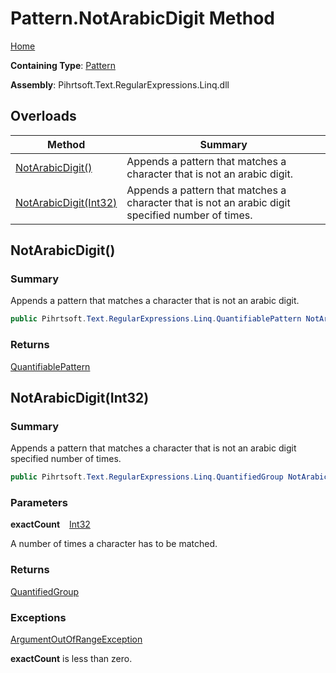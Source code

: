 # Pattern\.NotArabicDigit Method

[Home](../../../../../../README.md)

**Containing Type**: [Pattern](../README.md)

**Assembly**: Pihrtsoft\.Text\.RegularExpressions\.Linq\.dll

## Overloads

| Method | Summary |
| ------ | ------- |
| [NotArabicDigit()](#Pihrtsoft_Text_RegularExpressions_Linq_Pattern_NotArabicDigit) | Appends a pattern that matches a character that is not an arabic digit\. |
| [NotArabicDigit(Int32)](#Pihrtsoft_Text_RegularExpressions_Linq_Pattern_NotArabicDigit_System_Int32_) | Appends a pattern that matches a character that is not an arabic digit specified number of times\. |

## NotArabicDigit\(\) <a name="Pihrtsoft_Text_RegularExpressions_Linq_Pattern_NotArabicDigit"></a>

### Summary

Appends a pattern that matches a character that is not an arabic digit\.

```csharp
public Pihrtsoft.Text.RegularExpressions.Linq.QuantifiablePattern NotArabicDigit()
```

### Returns

[QuantifiablePattern](../../QuantifiablePattern/README.md)

## NotArabicDigit\(Int32\) <a name="Pihrtsoft_Text_RegularExpressions_Linq_Pattern_NotArabicDigit_System_Int32_"></a>

### Summary

Appends a pattern that matches a character that is not an arabic digit specified number of times\.

```csharp
public Pihrtsoft.Text.RegularExpressions.Linq.QuantifiedGroup NotArabicDigit(int exactCount)
```

### Parameters

**exactCount** &ensp; [Int32](https://docs.microsoft.com/en-us/dotnet/api/system.int32)

A number of times a character has to be matched\.

### Returns

[QuantifiedGroup](../../QuantifiedGroup/README.md)

### Exceptions

[ArgumentOutOfRangeException](https://docs.microsoft.com/en-us/dotnet/api/system.argumentoutofrangeexception)

**exactCount** is less than zero\.

